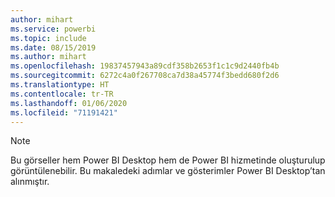 ```yaml
---
author: mihart
ms.service: powerbi
ms.topic: include
ms.date: 08/15/2019
ms.author: mihart
ms.openlocfilehash: 19837457943a89cdf358b2653f1c1c9d2440fb4b
ms.sourcegitcommit: 6272c4a0f267708ca7d38a45774f3bedd680f2d6
ms.translationtype: HT
ms.contentlocale: tr-TR
ms.lasthandoff: 01/06/2020
ms.locfileid: "71191421"
---
```

>[!NOTE]
>Bu görseller hem Power BI Desktop hem de Power BI hizmetinde oluşturulup görüntülenebilir. Bu makaledeki adımlar ve gösterimler Power BI Desktop’tan alınmıştır. 
